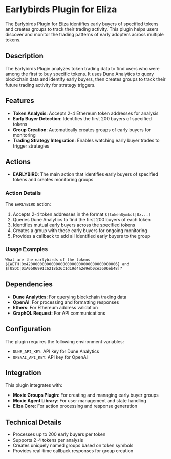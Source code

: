 # Earlybirds Plugin for Eliza

The Earlybirds Plugin for Eliza identifies early buyers of specified tokens and creates groups to track their trading activity. This plugin helps users discover and monitor the trading patterns of early adopters across multiple tokens.

## Description

The Earlybirds Plugin analyzes token trading data to find users who were among the first to buy specific tokens. It uses Dune Analytics to query blockchain data and identify early buyers, then creates groups to track their future trading activity for strategy triggers.

## Features

- **Token Analysis**: Accepts 2-4 Ethereum token addresses for analysis
- **Early Buyer Detection**: Identifies the first 200 buyers of specified tokens
- **Group Creation**: Automatically creates groups of early buyers for monitoring
- **Trading Strategy Integration**: Enables watching early buyer trades to trigger strategies

## Actions

- **EARLYBIRD**: The main action that identifies early buyers of specified tokens and creates monitoring groups

### Action Details

The `EARLYBIRD` action:
1. Accepts 2-4 token addresses in the format `$[tokenSymbol|0x...]`
2. Queries Dune Analytics to find the first 200 buyers of each token
3. Identifies mutual early buyers across the specified tokens
4. Creates a group with these early buyers for ongoing monitoring
5. Provides a callback to add all identified early buyers to the group

### Usage Examples

```
What are the earlybirds of the tokens $[WETH|0x4200000000000000000000000000000000000006] and $[USDC|0xA0b86991c6218b36c1d19d4a2e9eb0ce3606eb48]?
```

## Dependencies

- **Dune Analytics**: For querying blockchain trading data
- **OpenAI**: For processing and formatting responses
- **Ethers**: For Ethereum address validation
- **GraphQL Request**: For API communications

## Configuration

The plugin requires the following environment variables:
- `DUNE_API_KEY`: API key for Dune Analytics
- `OPENAI_API_KEY`: API key for OpenAI

## Integration

This plugin integrates with:
- **Moxie Groups Plugin**: For creating and managing early buyer groups
- **Moxie Agent Library**: For user management and state handling
- **Eliza Core**: For action processing and response generation

## Technical Details

- Processes up to 200 early buyers per token
- Supports 2-4 tokens per analysis
- Creates uniquely named groups based on token symbols
- Provides real-time callback responses for group creation
